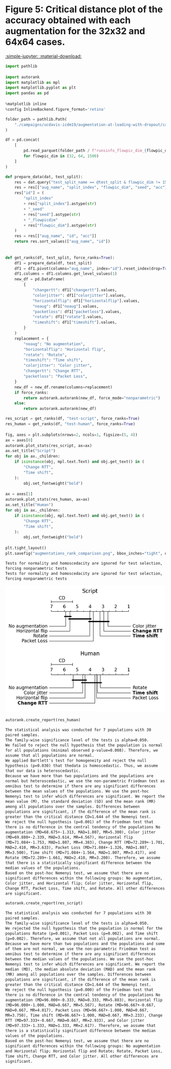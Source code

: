 # Figure 5: Critical distance plot of the accuracy obtained with each augmentation for the 32x32 and 64x64 cases.

[:simple-jupyter: :material-download:](../../paper_tables_and_figures/figure5_ucdavis_augmentations_comparison/figure5_ucdavis_augmentations_comparison.ipynb)


```python
import pathlib

import autorank
import matplotlib as mpl
import matplotlib.pyplot as plt
import pandas as pd

%matplotlib inline
%config InlineBackend.figure_format='retina'
```


```python
folder_path = pathlib.Path(
    "./campaigns/ucdavis-icdm19/augmentation-at-loading-with-dropout/campaign_summary/augment-at-loading-with-dropout/"
)
```


```python
df = pd.concat(
    [
        pd.read_parquet(folder_path / f"runsinfo_flowpic_dim_{flowpic_dim}.parquet")
        for flowpic_dim in (32, 64, 1500)
    ]
)
```


```python
def prepare_data(dat, test_split):
    res = dat.query("test_split_name == @test_split & flowpic_dim != 1500")
    res = res[["aug_name", "split_index", "flowpic_dim", "seed", "acc"]]
    res["id"] = (
        "split_index"
        + res["split_index"].astype(str)
        + "_seed"
        + res["seed"].astype(str)
        + "_flowpicdim"
        + res["flowpic_dim"].astype(str)
    )
    res = res[["aug_name", "id", "acc"]]
    return res.sort_values(["aug_name", "id"])


def get_ranks(df, test_split, force_ranks=True):
    df1 = prepare_data(df, test_split)
    df1 = df1.pivot(columns="aug_name", index="id").reset_index(drop=True)
    df1.columns = df1.columns.get_level_values(1)
    new_df = pd.DataFrame(
        {
            "changertt": df1["changertt"].values,
            "colorjitter": df1["colorjitter"].values,
            "horizontalflip": df1["horizontalflip"].values,
            "noaug": df1["noaug"].values,
            "packetloss": df1["packetloss"].values,
            "rotate": df1["rotate"].values,
            "timeshift": df1["timeshift"].values,
        }
    )
    replacement = {
        "noaug": "No augmentation",
        "horizontalflip": "Horizontal flip",
        "rotate": "Rotate",
        "timeshift": "Time shift",
        "colorjitter": "Color jitter",
        "changertt": "Change RTT",
        "packetloss": "Packet Loss",
    }
    new_df = new_df.rename(columns=replacement)
    if force_ranks:
        return autorank.autorank(new_df, force_mode="nonparametric")
    else:
        return autorank.autorank(new_df)
```


```python
res_script = get_ranks(df, "test-script", force_ranks=True)
res_human = get_ranks(df, "test-human", force_ranks=True)

fig, axes = plt.subplots(nrows=2, ncols=1, figsize=(5, 4))
ax = axes[0]
autorank.plot_stats(res_script, ax=ax)
ax.set_title("Script")
for obj in ax._children:
    if isinstance(obj, mpl.text.Text) and obj.get_text() in (
        "Change RTT",
        "Time shift",
    ):
        obj.set_fontweight("bold")

ax = axes[1]
autorank.plot_stats(res_human, ax=ax)
ax.set_title("Human")
for obj in ax._children:
    if isinstance(obj, mpl.text.Text) and obj.get_text() in (
        "Change RTT",
        "Time shift",
    ):
        obj.set_fontweight("bold")

plt.tight_layout()
plt.savefig("augmentations_rank_comparison.png", bbox_inches="tight", dpi=300)
```

    Tests for normality and homoscedacity are ignored for test selection, forcing nonparametric tests
    Tests for normality and homoscedacity are ignored for test selection, forcing nonparametric tests



    
![png](figure5_ucdavis_augmentations_comparison_files/figure5_ucdavis_augmentations_comparison_6_1.png)
    



```python
autorank.create_report(res_human)
```

    The statistical analysis was conducted for 7 populations with 30 paired samples.
    The family-wise significance level of the tests is alpha=0.050.
    We failed to reject the null hypothesis that the population is normal for all populations (minimal observed p-value=0.008). Therefore, we assume that all populations are normal.
    We applied Bartlett's test for homogeneity and reject the null hypothesis (p=0.030) that thedata is homoscedastic. Thus, we assume that our data is heteroscedastic.
    Because we have more than two populations and the populations are normal but heteroscedastic, we use the non-parametric Friedman test as omnibus test to determine if there are any significant differences between the mean values of the populations. We use the post-hoc Nemenyi test to infer which differences are significant. We report the mean value (M), the standard deviation (SD) and the mean rank (MR) among all populations over the samples. Differences between populations are significant, if the difference of the mean rank is greater than the critical distance CD=1.644 of the Nemenyi test.
    We reject the null hypothesis (p=0.001) of the Friedman test that there is no difference in the central tendency of the populations No augmentation (MD=68.675+-1.313, MAD=1.807, MR=5.300), Color jitter (MD=69.880+-2.339, MAD=3.614, MR=4.567), Horizontal flip (MD=71.084+-1.753, MAD=1.807, MR=4.383), Change RTT (MD=72.289+-1.701, MAD=2.410, MR=3.633), Packet Loss (MD=71.084+-1.326, MAD=1.807, MR=3.500), Time shift (MD=71.084+-1.564, MAD=1.807, MR=3.417), and Rotate (MD=72.289+-1.661, MAD=2.410, MR=3.200). Therefore, we assume that there is a statistically significant difference between the median values of the populations.
    Based on the post-hoc Nemenyi test, we assume that there are no significant differences within the following groups: No augmentation, Color jitter, and Horizontal flip; Color jitter, Horizontal flip, Change RTT, Packet Loss, Time shift, and Rotate. All other differences are significant.



```python
autorank.create_report(res_script)
```

    The statistical analysis was conducted for 7 populations with 30 paired samples.
    The family-wise significance level of the tests is alpha=0.050.
    We rejected the null hypothesis that the population is normal for the populations Rotate (p=0.001), Packet Loss (p=0.002), and Time shift (p=0.002). Therefore, we assume that not all populations are normal.
    Because we have more than two populations and the populations and some of them are not normal, we use the non-parametric Friedman test as omnibus test to determine if there are any significant differences between the median values of the populations. We use the post-hoc Nemenyi test to infer which differences are significant. We report the median (MD), the median absolute deviation (MAD) and the mean rank (MR) among all populations over the samples. Differences between populations are significant, if the difference of the mean rank is greater than the critical distance CD=1.644 of the Nemenyi test.
    We reject the null hypothesis (p=0.000) of the Friedman test that there is no difference in the central tendency of the populations No augmentation (MD=96.000+-0.333, MAD=0.333, MR=5.883), Horizontal flip (MD=96.000+-1.000, MAD=0.667, MR=5.567), Rotate (MD=96.667+-0.667, MAD=0.667, MR=4.017), Packet Loss (MD=96.667+-1.000, MAD=0.667, MR=3.750), Time shift (MD=96.667+-1.000, MAD=0.667, MR=3.233), Change RTT (MD=97.333+-0.667, MAD=0.667, MR=2.933), and Color jitter (MD=97.333+-1.333, MAD=1.333, MR=2.617). Therefore, we assume that there is a statistically significant difference between the median values of the populations.
    Based on the post-hoc Nemenyi test, we assume that there are no significant differences within the following groups: No augmentation and Horizontal flip; Horizontal flip and Rotate; Rotate, Packet Loss, Time shift, Change RTT, and Color jitter. All other differences are significant.

